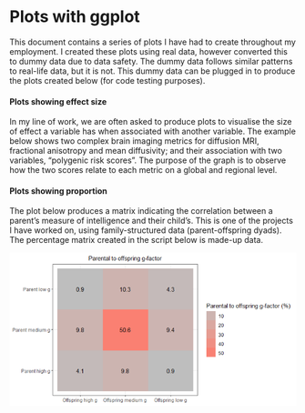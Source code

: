 Plots with ggplot
================

This document contains a series of plots I have had to create throughout
my employment. I created these plots using real data, however converted
this to dummy data due to data safety. The dummy data follows similar
patterns to real-life data, but it is not. This dummy data can be
plugged in to produce the plots created below (for code testing
purposes).

#### Plots showing effect size

In my line of work, we are often asked to produce plots to visualise the
size of effect a variable has when associated with another variable. The
example below shows two complex brain imaging metrics for diffusion MRI,
fractional anisotropy and mean diffusivity; and their association with
two variables, “polygenic risk scores”. The purpose of the graph is to
observe how the two scores relate to each metric on a global and
regional level.

#### Plots showing proportion

The plot below produces a matrix indicating the correlation between a
parent’s measure of intelligence and their child’s. This is one of the
projects I have worked on, using family-structured data
(parent-offspring dyads). The percentage matrix created in the script
below is made-up data.

<img src="plots_with_ggplot_files/figure-gfm/Create matrix proportion-1.png" style="display: block; margin: auto;" />
